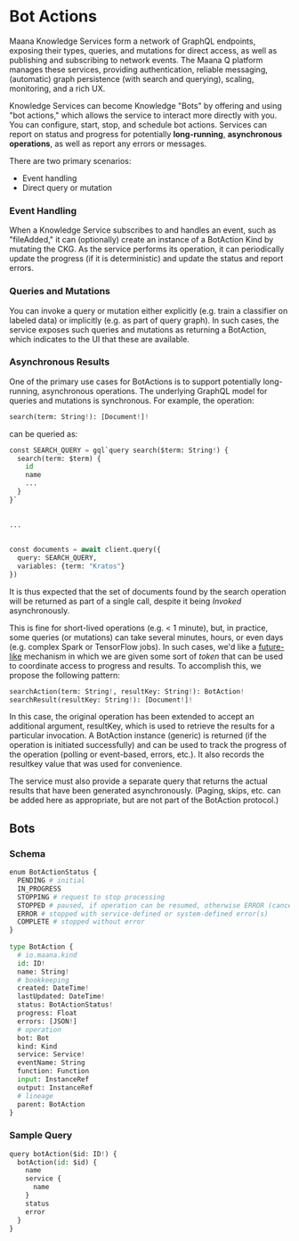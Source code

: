 # Bot Actions

Maana Knowledge Services form a network of GraphQL endpoints, exposing their types, queries, and mutations for direct access, as well as publishing and subscribing to network events. The Maana Q platform manages these services, providing authentication, reliable messaging, \(automatic\) graph persistence \(with search and querying\), scaling, monitoring, and a rich UX.

Knowledge Services can become Knowledge "Bots" by offering and using "bot actions," which allows the service to interact more directly with you. You can configure, start, stop, and schedule bot actions. Services can report on status and progress for potentially **long-running**, **asynchronous operations**, as well as report any errors or messages.

There are two primary scenarios: 

* Event handling
* Direct query or mutation

### Event Handling

When a Knowledge Service subscribes to and handles an event, such as "fileAdded," it can \(optionally\) create an instance of a BotAction Kind by mutating the CKG. As the service performs its operation, it can periodically update the progress \(if it is deterministic\) and update the status and report errors.

### Queries and Mutations

You can invoke a query or mutation either explicitly \(e.g. train a classifier on labeled data\) or implicitly \(e.g. as part of query graph\). In such cases, the service exposes such queries and mutations as returning a BotAction, which indicates to the UI that these are available.

### Asynchronous Results

One of the primary use cases for BotActions is to support potentially long-running, asynchronous operations. The underlying GraphQL model for queries and mutations is synchronous. For example, the operation:

```python
search(term: String!): [Document!]!
```

can be queried as:

```python
const SEARCH_QUERY = gql`query search($term: String!) {
  search(term: $term) {
    id
    name
    ...
  }
}`
 
 
...
 
 
const documents = await client.query({
  query: SEARCH_QUERY,
  variables: {term: "Kratos"}
})
```

It is thus expected that the set of documents found by the search operation will be returned as part of a single call, despite it being _Invoked_ asynchronously.

This is fine for short-lived operations \(e.g. &lt; 1 minute\), but, in practice, some queries \(or mutations\) can take several minutes, hours, or even days \(e.g. complex Spark or TensorFlow jobs\). In such cases, we'd like a [future-like](https://en.wikipedia.org/wiki/Futures_and_promises) mechanism in which we are given some sort of _token_ that can be used to coordinate access to progress and results. To accomplish this, we propose the following pattern:

```python
searchAction(term: String!, resultKey: String!): BotAction!
searchResult(resultKey: String!): [Document!]!
```

In this case, the original operation has been extended to accept an additional argument, resultKey, which is used to retrieve the results for a particular invocation. A BotAction instance \(generic\) is returned \(if the operation is initiated successfully\) and can be used to track the progress of the operation \(polling or event-based, errors, etc.\). It also records the resultkey value that was used for convenience.

The service must also provide a separate query that returns the actual results that have been generated asynchronously. \(Paging, skips, etc. can be added here as appropriate, but are not part of the BotAction protocol.\)

## Bots

### Schema <a id="BotActions-Schema"></a>

```python
enum BotActionStatus {
  PENDING # initial
  IN_PROGRESS
  STOPPING # request to stop processing
  STOPPED # paused, if operation can be resumed, otherwise ERROR (cancelled)
  ERROR # stopped with service-defined or system-defined error(s)
  COMPLETE # stopped without error
}
 
type BotAction {
  # io.maana.kind
  id: ID!
  name: String!
  # bookkeeping
  created: DateTime!
  lastUpdated: DateTime!
  status: BotActionStatus!
  progress: Float
  errors: [JSON!]
  # operation
  bot: Bot
  kind: Kind
  service: Service!
  eventName: String
  function: Function
  input: InstanceRef
  output: InstanceRef
  # lineage
  parent: BotAction
}
```

### Sample Query <a id="BotActions-SampleQuery"></a>

```python
query botAction($id: ID!) {
  botAction(id: $id) {
    name
    service {
      name
    }
    status
    error
  }
}
```

